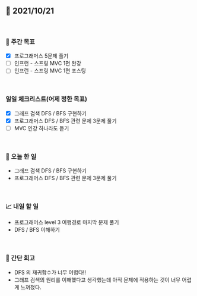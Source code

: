 ## 📅 2021/10/21

<br/>

### 🏹 주간 목표

- [x] 프로그래머스 5문제 풀기
- [ ] 인프런 - 스프링 MVC 1편 완강
- [ ] 인프런 - 스프링 MVC 1편 포스팅

<br/>

### 일일 체크리스트(어제 정한 목표)

- [x] 그래프 검색 DFS / BFS 구현하기
- [x] 프로그래머스 DFS / BFS 관련 문제 3문제 풀기
- [ ] MVC 인강 하나라도 듣기

<br/>

### 💯 오늘 한 일

- 그래프 검색 DFS / BFS 구현하기
- 프로그래머스 DFS / BFS 관련 문제 3문제 풀기

<br/>

### 📈 내일 할 일

- 프로그래머스 level 3 여행경로 마지막 문제 풀기
- DFS / BFS 이해하기

<br/>

### 🧐 간단 회고

- DFS 의 재귀함수가 너무 어렵다!! 
- 그래프 검색의 원리를 이해했다고 생각했는데 아직 문제에 적용하는 것이 너무 어렵게 느껴졌다.